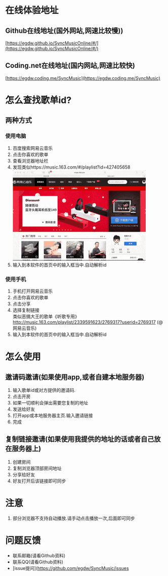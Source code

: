 # 在线体验地址
## Github在线地址(国外网站,网速比较慢))
[https://egdw.github.io/SyncMusicOnline/#/](https://egdw.github.io/SyncMusicOnline/#/)
## Coding.net在线地址(国内网站,网速比较快)
[https://egdw.coding.me/SyncMusic](https://egdw.coding.me/SyncMusic)

# 怎么查找歌单id?
## 两种方式

### 使用电脑
1. 百度搜索网易云音乐
2. 点击你喜欢的歌单
3. 查看浏览器地址栏<br/>
4. 发现类似https://music.163.com/#/playlist?id=427405658 <br/>
![例如](https://github.com/egdw/temp_pic_upload/blob/master/pc-min.gif?raw=true)
5. 输入到本软件的首页中的输入框当中.自动解析id
### 使用手机
1. 手机打开网易云音乐
2. 点击你喜欢的歌单 
3. 点击分享 
4. 选择复制链接<br/>
类似恶搞大王的歌单《听歌专用》http://music.163.com/playlist/2339591623/2769317?userid=2769317 (@网易云音乐)<br/>
5. 输入到本软件的首页中的输入框当中.自动解析id
# 怎么使用

## 邀请码邀请(如果使用app,或者自建本地服务器)
1. 输入歌单id或对方提供的邀请码.
2. 点击开房
3. 如果一切顺利会弹出需要您复制的地址
4. 发送给好友
5. 打开app或本地服务器主页.输入邀请链接
6. 完成

## 复制链接邀请(如果使用我提供的地址的话或者自己放在服务器上)
1. 创建房间
2. 复制浏览器顶部房间地址
3. 分享给好友
4. 好友打开后该链接即可同步

# 注意
1. 部分浏览器不支持自动播放.请手动点击播放一次,后面即可同步

# 问题反馈
* 联系邮箱(请看Github资料)
* 联系QQ(请看Github资料)
* [issue提问](https://github.com/egdw/SyncMusic/issues